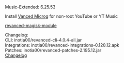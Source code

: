 Music-Extended: 6.25.53  

Install [Vanced Microg](https://github.com/TeamVanced/VancedMicroG/releases) for non-root YouTube or YT Music  

[revanced-magisk-module](https://github.com/j-hc/revanced-magisk-module)  

Changelog:  
CLI: inotia00/revanced-cli-4.0.4-all.jar  
Integrations: inotia00/revanced-integrations-0.120.12.apk  
Patches: inotia00/revanced-patches-2.195.12.jar  
[Changelog](https://github.com/inotia00/revanced-patches/releases/tag/v2.195.12)  
